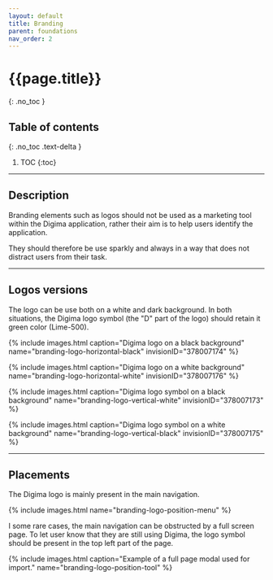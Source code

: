 ```yaml
---
layout: default
title: Branding
parent: foundations
nav_order: 2
---
```


# {{page.title}}
{: .no_toc }

## Table of contents
{: .no_toc .text-delta }

1. TOC
{:toc}

---

## Description

Branding elements such as logos should not be used as a marketing tool within the Digima application, rather their aim is to help users identify the application.

They should therefore be use sparkly and always in a way that does not distract users from their task.

---

## Logos versions

The logo can be use both on a white and dark background. In both situations, the Digima logo symbol (the "D" part of the logo) should retain it green color (Lime-500).

{% include images.html caption="Digima logo on a black background" name="branding-logo-horizontal-black" invisionID="378007174" %}

{% include images.html caption="Digima logo on a white background" name="branding-logo-horizontal-white" invisionID="378007176" %}

{% include images.html caption="Digima logo symbol on a black background" name="branding-logo-vertical-white" invisionID="378007173" %}

{% include images.html caption="Digima logo symbol on a white background" name="branding-logo-vertical-black" invisionID="378007175" %}

---

## Placements

The Digima logo is mainly present in the main navigation.

{% include images.html name="branding-logo-position-menu" %}

I some rare cases, the main navigation can be obstructed by a full screen page. To let user know that they are still using Digima, the logo symbol should be present in the top left part of the page.

{% include images.html caption="Example of a full page modal used for import." name="branding-logo-position-tool" %}
